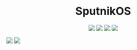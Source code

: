 <h1 align='center'>SputnikOS</h1>
<p align='center'>
  <img src="https://img.shields.io/badge/windows 10 Pro-%230078D6.svg?&style=for-the-badge&logo=windows&logoColor=white" />
  <img src="https://img.shields.io/badge/intel-core%20i7%209th Gen-%230071C5.svg?&style=for-the-badge&logo=intel&logoColor=white" />
  <img src="https://img.shields.io/badge/RAM-16GB-%230071C5.svg?&style=for-the-badge&logoColor=white" />
  <img src="https://img.shields.io/badge/nvidia-gtx%201650-%2376B900.svg?&style=for-the-badge&logo=nvidia&logoColor=white" />
</p>

<div class="row">
<img src="https://github-profile-trophy.vercel.app/?username=sputnikOS&theme=radical&no-frame=true&column=-1"/>
  <img src="https://github-readme-stats.vercel.app/api?username=sputnikOS&show=reviews,discussions_started,discussions_answered,prs_merged,prs_merged_percentage&show_icons=true&theme=radical">
</div>  
